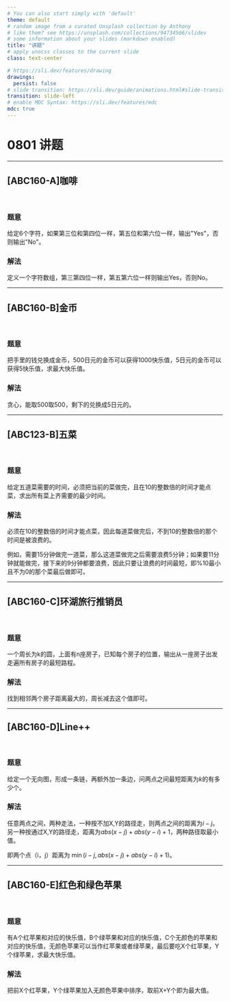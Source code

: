 ```yaml
---
# You can also start simply with 'default'
theme: default
# random image from a curated Unsplash collection by Anthony
# like them? see https://unsplash.com/collections/94734566/slidev
# some information about your slides (markdown enabled)
title: "讲题"
# apply unocss classes to the current slide
class: text-center

# https://sli.dev/features/drawing
drawings:
  persist: false
# slide transition: https://sli.dev/guide/animations.html#slide-transitions
transition: slide-left
# enable MDC Syntax: https://sli.dev/features/mdc
mdc: true
---
```


# 0801 讲题

---

## \[ABC160-A\]咖啡

<br>


### 题意

给定6个字符，如果第三位和第四位一样，第五位和第六位一样，输出"Yes"，否则输出"No"。

### 解法


定义一个字符数组，第三第四位一样，第五第六位一样则输出Yes，否则No。

---

## \[ABC160-B\]金币

<br>


### 题意

把手里的钱兑换成金币，500日元的金币可以获得1000快乐值，5日元的金币可以获得5快乐值，求最大快乐值。

### 解法

贪心，能取500取500，剩下的兑换成5日元的。

---

## \[ABC123-B\]五菜

<br>


### 题意

给定五道菜需要的时间，必须把当前的菜做完，且在10的整数倍的时间才能点菜，求出所有菜上齐需要的最少时间。

### 解法

必须在10的整数倍的时间才能点菜，因此每道菜做完后，不到10的整数倍的那个时间是被浪费的。

例如，需要15分钟做完一道菜，那么这道菜做完之后需要浪费5分钟；如果要11分钟就能做完，接下来的9分钟都要浪费，因此只要让浪费的时间最短，即%10最小且不为0的那个菜最后做即可。

---

## \[ABC160-C\]环湖旅行推销员

<br>


### 题意

一个周长为k的圆，上面有n座房子，已知每个房子的位置，输出从一座房子出发走遍所有房子的最短路程。

### 解法

找到相邻两个房子距离最大的，周长减去这个值即可。


---

## \[ABC160-D\]Line++

<br>


### 题意

给定一个无向图，形成一条链，再额外加一条边，问两点之间最短距离为$k$的有多少个。

### 解法

任意两点之间，两种走法，一种按不加X,Y的路径走，则两点之间的距离为$i-j$。另一种按通过X,Y的路径走，距离为$abs(x-j)+abs(y-i)+1$，两种路径取最小值。

即两个点（i，j）距离为 $\min(i-j,abs(x-j)+abs(y-i)+1)$。

---

## \[ABC160-E\]红色和绿色苹果

<br>


### 题意

有A个红苹果和对应的快乐值，B个绿苹果和对应的快乐值，C个无颜色的苹果和对应的快乐值，无颜色苹果可以当作红苹果或者绿苹果，最后要吃X个红苹果，Y个绿苹果，求最大快乐值。

### 解法

把前X个红苹果，Y个绿苹果加入无颜色苹果中排序，取前X+Y个即为最大值。